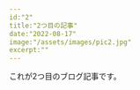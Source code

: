 ```yaml
---
id:"2"
title:"2つ目の記事"
date:"2022-08-17"
image:"/assets/images/pic2.jpg"
excerpt:""
---
```


これが2つ目のブログ記事です。